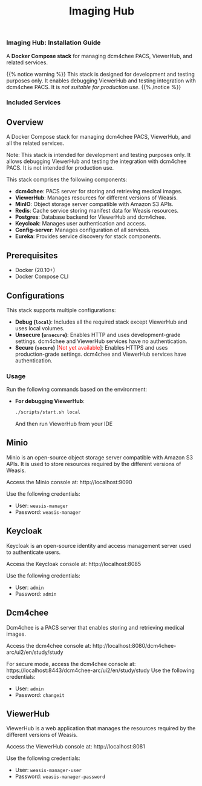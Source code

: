 ﻿---
title: Imaging Hub
description: Install all the required components for testing or debugging
keywords: [ "install",  "dicom viewer", "free dicom viewer", "open source dicom viewer", "weasis dicom viewer",  "multi-platform dicom viewer" ]
weight: 20
---

### Imaging Hub: Installation Guide
A **Docker Compose stack** for managing dcm4chee PACS, ViewerHub, and related services.

{{% notice warning %}}
This stack is designed for development and testing purposes only. It enables debugging ViewerHub and testing integration with dcm4chee PACS. It is _not suitable for production use_.
{{% /notice %}}


### Included Services


## Overview
A Docker Compose stack for managing dcm4chee PACS, ViewerHub, and all the related services.

Note: This stack is intended for development and testing purposes only. It allows debugging ViewerHub and testing the integration with dcm4chee PACS. It is not intended for production use.

This stack comprises the following components:
- **dcm4chee**: PACS server for storing and retrieving medical images.
- **ViewerHub**: Manages resources for different versions of Weasis.
- **MinIO**: Object storage server compatible with Amazon S3 APIs.
- **Redis**: Cache service storing manifest data for Weasis resources.
- **Postgres**: Database backend for ViewerHub and dcm4chee.
- **Keycloak**: Manages user authentication and access.
- **Config-server**: Manages configuration of all services.
- **Eureka**: Provides service discovery for stack components.


## Prerequisites
- Docker (20.10+)
- Docker Compose CLI

## Configurations
This stack supports multiple configurations:

- **Debug (`local`)**: Includes all the required stack except ViewerHub and uses local volumes.
- **Unsecure (`unsecure`)**: Enables HTTP and uses development-grade settings. dcm4chee and ViewerHub services have no authentication.
- **Secure (`secure`)** [<span style="color:red">Not yet available</span>]: Enables HTTPS and uses production-grade settings. dcm4chee and ViewerHub services have authentication.

### Usage
Run the following commands based on the environment:

- **For debugging ViewerHub**:
  ```bash
  ./scripts/start.sh local
  ```
  And then run ViewerHub from your IDE
 

## Minio

Minio is an open-source object storage server compatible with Amazon S3 APIs. It is used to store resources required by the different versions of Weasis.

Access the Minio console at: http://localhost:9090

Use the following credentials:
- User: `weasis-manager`
- Password: `weasis-manager`

## Keycloak

Keycloak is an open-source identity and access management server used to authenticate users.

Access the Keycloak console at: http://localhost:8085

Use the following credentials:
- User: `admin`
- Password: `admin`

## Dcm4chee

Dcm4chee is a PACS server that enables storing and retrieving medical images.

Access the dcm4chee console at: http://localhost:8080/dcm4chee-arc/ui2/en/study/study

For secure mode, access the dcm4chee console at: https://localhost:8443/dcm4chee-arc/ui2/en/study/study
Use the following credentials:
- User: `admin`
- Password: `changeit`

## ViewerHub

ViewerHub is a web application that manages the resources required by the different versions of Weasis.

Access the ViewerHub console at: http://localhost:8081

Use the following credentials:
- User: `weasis-manager-user`
- Password: `weasis-manager-password`



